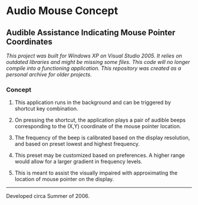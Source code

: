 # Audio Mouse Concept
## Audible Assistance Indicating Mouse Pointer Coordinates

_This project was built for Windows XP on Visual Studio 2005. It relies on outdated libraries and might be missing some files. This code will no longer compile into a functioning application. This repository was created as a personal archive for older projects._

### Concept

1. This application runs in the background and can be triggered by shortcut key combination.

2. On pressing the shortcut, the application plays a pair of audible beeps corresponding to the (X,Y) coordinate of the mouse pointer location.

3. The frequency of the beep is calibrated based on the display resolution, and based on preset lowest and highest frequency.

4. This preset may be customized based on preferences. A higher range would allow for a larger gradient in frequency levels.

5. This is meant to assist the visually impaired with approximating the location of mouse pointer on the display.

---

Developed circa Summer of 2006.
